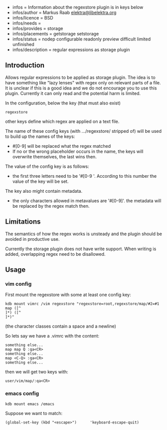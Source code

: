 - infos = Information about the regexstore plugin is in keys below
- infos/author = Markus Raab <elektra@libelektra.org>
- infos/licence = BSD
- infos/needs =
- infos/provides = storage
- infos/placements = getstorage setstorage
- infos/status = nodep configurable readonly preview difficult limited unfinished
- infos/description = regular expressions as storage plugin

## Introduction

Allows regular expressions to be applied as storage plugin.
The idea is to have something like "lazy lenses" with regex
only on relevant parts of a file. It is unclear if this is
a good idea and we do not encourage you to use this plugin.
Currently it can only read and the potential harm is limited.

In the configuration, below the key (that must also exist)

    regexstore

other keys define which regex are applied on a text file.

The name of these config keys (with .../regexstore/ stripped of)
will be used to build up the names of the keys:

- #[0-9] will be replaced what the regex matched
- If no or the wrong placeholder occurs in the name,
  the keys will overwrite themselves, the last wins then.

The value of the config key is as follows:

- the first three letters need to be '#[0-9 '.
  According to this number the value of the key will be set.

The key also might contain metadata.

- the only characters allowed in metavalues are '#[0-9]'.
  the metadata will be replaced by the regex match then.

## Limitations

The semantics of how the regex works is unsteady and the plugin should
be avoided in productive use.

Currently the storage plugin does not have write support. When writing
is added, overlapping regex need to be disallowed.

## Usage

### vim config

First mount the regexstore with some at least one config key:

    kdb mount vimrc /vim regexstore "regexstore=root,regexstore/map/#2=#1 map ([^
    ]*) ([^
    ]*)"

(the character classes contain a space and a newline)

So lets say we have a .vimrc with the content:

    something else...
    map map Q :qa<CR>
    something else...
    map <C-Q> :qa<CR>
    something else...

then we will get two keys with:

    user/vim/map/:qa<CR>

### emacs config

    kdb mount emacs /emacs

Suppose we want to match:

    (global-set-key (kbd "<escape>")      'keyboard-escape-quit)
